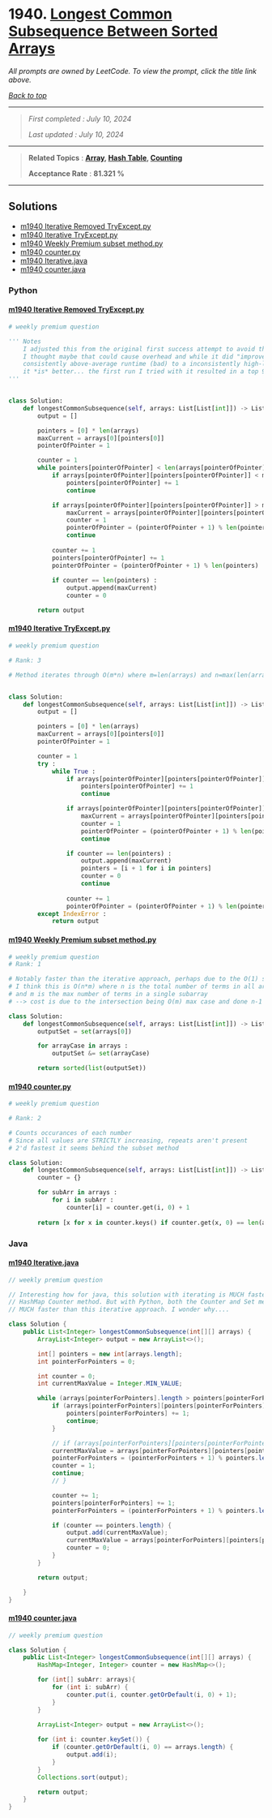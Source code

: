 # 1940. [Longest Common Subsequence Between Sorted Arrays](<https://leetcode.com/problems/longest-common-subsequence-between-sorted-arrays>)

*All prompts are owned by LeetCode. To view the prompt, click the title link above.*

*[Back to top](<../README.md>)*

------

> *First completed : July 10, 2024*
>
> *Last updated : July 10, 2024*

------

> **Related Topics** : **[Array](<by_topic/Array.md>), [Hash Table](<by_topic/Hash Table.md>), [Counting](<by_topic/Counting.md>)**
>
> **Acceptance Rate** : **81.321 %**

------

## Solutions

- [m1940 Iterative Removed TryExcept.py](<../my-submissions/m1940 Iterative Removed TryExcept.py>)
- [m1940 Iterative TryExcept.py](<../my-submissions/m1940 Iterative TryExcept.py>)
- [m1940 Weekly Premium subset method.py](<../my-submissions/m1940 Weekly Premium subset method.py>)
- [m1940 counter.py](<../my-submissions/m1940 counter.py>)
- [m1940 Iterative.java](<../my-submissions/m1940 Iterative.java>)
- [m1940 counter.java](<../my-submissions/m1940 counter.java>)
### Python
#### [m1940 Iterative Removed TryExcept.py](<../my-submissions/m1940 Iterative Removed TryExcept.py>)
```Python
# weekly premium question

''' Notes
    I adjusted this from the original first success attempt to avoid the try-except block since
    I thought maybe that could cause overhead and while it did "improve," it's changed from a 
    consistently above-average runtime (bad) to a inconsistently high-low ranging runtime. On average,
    it *is* better... the first run I tried with it resulted in a top 95% lol. But idk. It's interesting.
'''


class Solution:
    def longestCommonSubsequence(self, arrays: List[List[int]]) -> List[int]:
        output = []

        pointers = [0] * len(arrays)
        maxCurrent = arrays[0][pointers[0]]
        pointerOfPointer = 1

        counter = 1
        while pointers[pointerOfPointer] < len(arrays[pointerOfPointer]) :
            if arrays[pointerOfPointer][pointers[pointerOfPointer]] < maxCurrent :
                pointers[pointerOfPointer] += 1
                continue

            if arrays[pointerOfPointer][pointers[pointerOfPointer]] > maxCurrent :
                maxCurrent = arrays[pointerOfPointer][pointers[pointerOfPointer]]
                counter = 1
                pointerOfPointer = (pointerOfPointer + 1) % len(pointers)
                continue
            
            counter += 1
            pointers[pointerOfPointer] += 1
            pointerOfPointer = (pointerOfPointer + 1) % len(pointers)
            
            if counter == len(pointers) :
                output.append(maxCurrent)
                counter = 0

        return output


```

#### [m1940 Iterative TryExcept.py](<../my-submissions/m1940 Iterative TryExcept.py>)
```Python
# weekly premium question

# Rank: 3

# Method iterates through O(m*n) where m=len(arrays) and n=max(len(array[i]))


class Solution:
    def longestCommonSubsequence(self, arrays: List[List[int]]) -> List[int]:
        output = []

        pointers = [0] * len(arrays)
        maxCurrent = arrays[0][pointers[0]]
        pointerOfPointer = 1

        counter = 1
        try :
            while True :
                if arrays[pointerOfPointer][pointers[pointerOfPointer]] < maxCurrent :
                    pointers[pointerOfPointer] += 1
                    continue

                if arrays[pointerOfPointer][pointers[pointerOfPointer]] > maxCurrent :
                    maxCurrent = arrays[pointerOfPointer][pointers[pointerOfPointer]]
                    counter = 1
                    pointerOfPointer = (pointerOfPointer + 1) % len(pointers)
                    continue

                if counter == len(pointers) :
                    output.append(maxCurrent)
                    pointers = [i + 1 for i in pointers]
                    counter = 0
                    continue
                
                counter += 1
                pointerOfPointer = (pointerOfPointer + 1) % len(pointers)
        except IndexError :
            return output


```

#### [m1940 Weekly Premium subset method.py](<../my-submissions/m1940 Weekly Premium subset method.py>)
```Python
# weekly premium question
# Rank: 1

# Notably faster than the iterative approach, perhaps due to the O(1) set usage?
# I think this is O(n*m) where n is the total number of terms in all arrays summed
# and m is the max number of terms in a single subarray
# --> cost is due to the intersection being O(m) max case and done n-1 times

class Solution:
    def longestCommonSubsequence(self, arrays: List[List[int]]) -> List[int]:
        outputSet = set(arrays[0])

        for arrayCase in arrays :
            outputSet &= set(arrayCase)

        return sorted(list(outputSet))

```

#### [m1940 counter.py](<../my-submissions/m1940 counter.py>)
```Python
# weekly premium question

# Rank: 2

# Counts occurances of each number
# Since all values are STRICTLY increasing, repeats aren't present
# 2'd fastest it seems behind the subset method

class Solution:
    def longestCommonSubsequence(self, arrays: List[List[int]]) -> List[int]:
        counter = {}

        for subArr in arrays :
            for i in subArr :
                counter[i] = counter.get(i, 0) + 1
        
        return [x for x in counter.keys() if counter.get(x, 0) == len(arrays)]
```

### Java
#### [m1940 Iterative.java](<../my-submissions/m1940 Iterative.java>)
```Java
// weekly premium question

// Interesting how for java, this solution with iterating is MUCH faster than the
// HashMap Counter method. But with Python, both the Counter and Set methods are
// MUCH faster than this iterative approach. I wonder why....

class Solution {
    public List<Integer> longestCommonSubsequence(int[][] arrays) {
        ArrayList<Integer> output = new ArrayList<>();

        int[] pointers = new int[arrays.length];
        int pointerForPointers = 0;

        int counter = 0;
        int currentMaxValue = Integer.MIN_VALUE;

        while (arrays[pointerForPointers].length > pointers[pointerForPointers]) {
            if (arrays[pointerForPointers][pointers[pointerForPointers]] < currentMaxValue) {
                pointers[pointerForPointers] += 1;
                continue;
            }

            // if (arrays[pointerForPointers][pointers[pointerForPointers]] > currentMaxValue) {
            currentMaxValue = arrays[pointerForPointers][pointers[pointerForPointers]];
            pointerForPointers = (pointerForPointers + 1) % pointers.length;
            counter = 1;
            continue;
            // }

            counter += 1;
            pointers[pointerForPointers] += 1;
            pointerForPointers = (pointerForPointers + 1) % pointers.length;

            if (counter == pointers.length) {
                output.add(currentMaxValue);
                currentMaxValue = arrays[pointerForPointers][pointers[pointerForPointers]];
                counter = 0;
            }
        }

        return output;

    }
}
```

#### [m1940 counter.java](<../my-submissions/m1940 counter.java>)
```Java
// weekly premium question

class Solution {
    public List<Integer> longestCommonSubsequence(int[][] arrays) {
        HashMap<Integer, Integer> counter = new HashMap<>();

        for (int[] subArr: arrays){
            for (int i: subArr) {
                counter.put(i, counter.getOrDefault(i, 0) + 1);
            }
        }

        ArrayList<Integer> output = new ArrayList<>();
        
        for (int i: counter.keySet()) {
            if (counter.getOrDefault(i, 0) == arrays.length) {
                output.add(i);
            }
        }
        Collections.sort(output);

        return output;
    }
}
```


